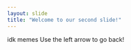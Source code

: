 ```yaml
---
layout: slide
title: "Welcome to our second slide!"
---
```

idk memes
Use the left arrow to go back!
